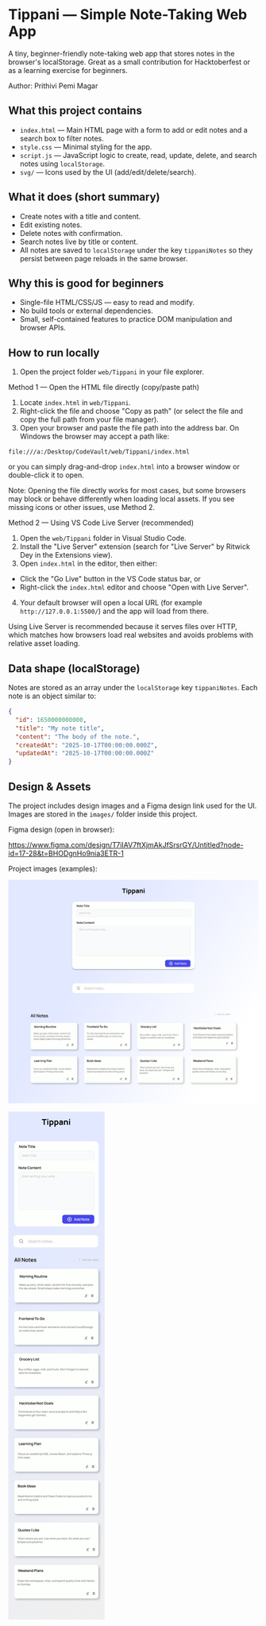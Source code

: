 # Tippani — Simple Note-Taking Web App

A tiny, beginner-friendly note-taking web app that stores notes in the browser's localStorage. Great as a small contribution for Hacktoberfest or as a learning exercise for beginners.

Author: Prithivi Pemi Magar

## What this project contains

- `index.html` — Main HTML page with a form to add or edit notes and a search box to filter notes.
- `style.css` — Minimal styling for the app.
- `script.js` — JavaScript logic to create, read, update, delete, and search notes using `localStorage`.
- `svg/` — Icons used by the UI (add/edit/delete/search).

## What it does (short summary)

- Create notes with a title and content.
- Edit existing notes.
- Delete notes with confirmation.
- Search notes live by title or content.
- All notes are saved to `localStorage` under the key `tippaniNotes` so they persist between page reloads in the same browser.

## Why this is good for beginners

- Single-file HTML/CSS/JS — easy to read and modify.
- No build tools or external dependencies.
- Small, self-contained features to practice DOM manipulation and browser APIs.

## How to run locally

1. Open the project folder `web/Tippani` in your file explorer.

Method 1 — Open the HTML file directly (copy/paste path)

1. Locate `index.html` in `web/Tippani`.
2. Right-click the file and choose "Copy as path" (or select the file and copy the full path from your file manager).
3. Open your browser and paste the file path into the address bar. On Windows the browser may accept a path like:

```
file:///a:/Desktop/CodeVault/web/Tippani/index.html
```

or you can simply drag-and-drop `index.html` into a browser window or double-click it to open.

Note: Opening the file directly works for most cases, but some browsers may block or behave differently when loading local assets. If you see missing icons or other issues, use Method 2.

Method 2 — Using VS Code Live Server (recommended)

1. Open the `web/Tippani` folder in Visual Studio Code.
2. Install the "Live Server" extension (search for "Live Server" by Ritwick Dey in the Extensions view).
3. Open `index.html` in the editor, then either:

- Click the "Go Live" button in the VS Code status bar, or
- Right-click the `index.html` editor and choose "Open with Live Server".

4. Your default browser will open a local URL (for example `http://127.0.0.1:5500/`) and the app will load from there.

Using Live Server is recommended because it serves files over HTTP, which matches how browsers load real websites and avoids problems with relative asset loading.

## Data shape (localStorage)

Notes are stored as an array under the `localStorage` key `tippaniNotes`.
Each note is an object similar to:

```json
{
  "id": 1650000000000,
  "title": "My note title",
  "content": "The body of the note.",
  "createdAt": "2025-10-17T00:00:00.000Z",
  "updatedAt": "2025-10-17T00:00:00.000Z"
}
```

## Design & Assets

The project includes design images and a Figma design link used for the UI. Images are stored in the `images/` folder inside this project.

Figma design (open in browser):

https://www.figma.com/design/T7iIAV7ftXjmAkJfSrsrGY/Untitled?node-id=17-28&t=BHODgnHo9nia3ETR-1

Project images (examples):

![Desktop design](images/desktop-design.png)

![Mobile design](images/mobile-design.png)

